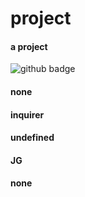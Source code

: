 
# project
#### a project

![github badge](https://img.shields.io/badge/J-G-pink)

#### none
#### inquirer
#### undefined
#### JG
#### none
    
    